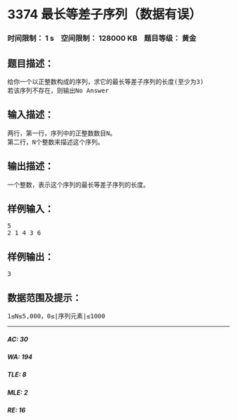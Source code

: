 # 3374 最长等差子序列（数据有误）   
### 时间限制： 1 s&nbsp;&nbsp;&nbsp;&nbsp;空间限制： 128000 KB&nbsp;&nbsp;&nbsp;&nbsp;题目等级： 黄金  
## 题目描述：  

<pre>
给你一个以正整数构成的序列，求它的最长等差子序列的长度(至少为3)  
若该序列不存在，则输出No Answer
</pre>
  
  
## 输入描述：  

<pre>
两行，第一行，序列中的正整数数目N。  
第二行，N个整数来描述这个序列。
</pre>
  
  
## 输出描述：  

<pre>
一个整数，表示这个序列的最长等差子序列的长度。
</pre>
  
  
## 样例输入：  

<pre>
5  
2 1 4 3 6
</pre>
  
  
## 样例输出：  

<pre>
3
</pre>
  
  
## 数据范围及提示：  

<pre>
1&le;N&le;5,000，0&le;|序列元素|&le;1000
</pre>
  
  
***  

##### AC: 30  
##### WA: 194  
##### TLE: 8  
##### MLE: 2  
##### RE: 16  

